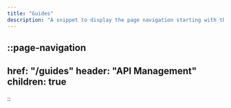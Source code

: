 ```yaml
---
title: "Guides"
description: "A snippet to display the page navigation starting with the /guides page. Ideally utilized in the 'page-layout.sidebar-left' page config."
---
```


::page-navigation
---
href: "/guides"
header: "API Management"
children: true
---
::

